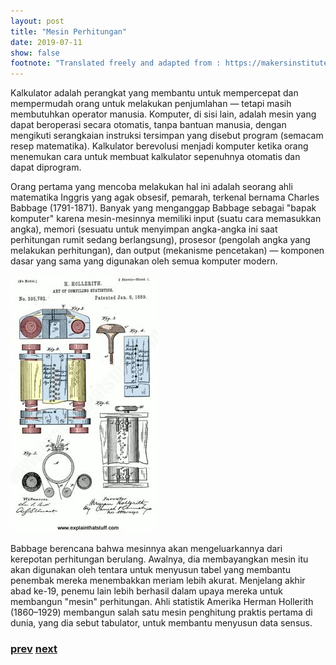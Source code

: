 ```yaml
---
layout: post
title: "Mesin Perhitungan"
date: 2019-07-11
show: false
footnote: "Translated freely and adapted from : https://makersinstitute.gitbooks.io/how-computer-works/"
---
```


Kalkulator adalah perangkat yang membantu untuk mempercepat dan mempermudah orang untuk melakukan penjumlahan — tetapi masih membutuhkan operator manusia. Komputer, di sisi lain, adalah mesin yang dapat beroperasi secara otomatis, tanpa bantuan manusia, dengan mengikuti serangkaian instruksi tersimpan yang disebut program (semacam resep matematika). Kalkulator berevolusi menjadi komputer ketika orang menemukan cara untuk membuat kalkulator sepenuhnya otomatis dan dapat diprogram.

Orang pertama yang mencoba melakukan hal ini adalah seorang ahli matematika Inggris yang agak obsesif, pemarah, terkenal bernama Charles Babbage (1791-1871). Banyak yang menganggap Babbage sebagai "bapak komputer" karena mesin-mesinnya memiliki input (suatu cara memasukkan angka), memori (sesuatu untuk menyimpan angka-angka ini saat perhitungan rumit sedang berlangsung), prosesor (pengolah angka yang melakukan perhitungan), dan output (mekanisme pencetakan) — komponen dasar yang sama yang digunakan oleh semua komputer modern.

![comp](/asset/images/brief-history-2.jpg)

Babbage berencana bahwa mesinnya akan mengeluarkannya dari kerepotan perhitungan berulang. Awalnya, dia membayangkan mesin itu akan digunakan oleh tentara untuk menyusun tabel yang membantu penembak mereka menembakkan meriam lebih akurat. Menjelang akhir abad ke-19, penemu lain lebih berhasil dalam upaya mereka untuk membangun "mesin" perhitungan. Ahli statistik Amerika Herman Hollerith (1860–1929) membangun salah satu mesin penghitung praktis pertama di dunia, yang dia sebut tabulator, untuk membantu menyusun data sensus.


### [prev](intro-001-brief-history)                                 [next](intro-001-brief-history-3)                       